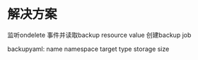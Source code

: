 # 解决方案
监听ondelete 事件并读取backup resource value 创建backup job

backupyaml:
name
namespace
target
type
storage
size
